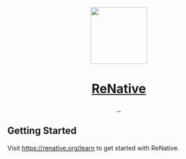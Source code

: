 <p align="center">
  <a href="https://renative.org">
    <img src="https://renative.org/img/logo-512.png" height="128" width="128">
    <h1 align="center">ReNative</h1>
  </a>
</p>

<p align="center">
  <a aria-label="NPM version" href="https://www.npmjs.com/package/renative">
    <img alt="" src="https://img.shields.io/npm/v/renative.svg?style=for-the-badge&labelColor=000000">
  </a>
  <a aria-label="License" href="https://github.com/renative-org/renative/blob/main/license.md">
    <img alt="" src="https://img.shields.io/npm/l/renative.svg?style=for-the-badge&labelColor=000000">
  </a>
  <a aria-label="Join the community on GitHub" href="https://github.com/renative-org/renative/discussions">
    <img alt="" src="https://img.shields.io/badge/Join%20the%20community-blueviolet.svg?style=for-the-badge&logo=ReNative&labelColor=000000&logoWidth=20">
  </a>
</p>

## Getting Started

Visit <a aria-label="ReNative learn" href="https://renative.org/learn">https://renative.org/learn</a> to get started with ReNative.
